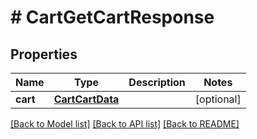 # # CartGetCartResponse


## Properties 


Name | Type | Description | Notes
------------ | ------------- | ------------- | -------------
**cart**| [**CartCartData**](CartCartData.md) |   | [optional]


[[Back to Model list]](../../README.md#models) [[Back to API list]](../../README.md#endpoints) [[Back to README]](../../README.md)

